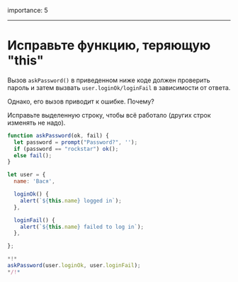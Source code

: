 importance: 5

---

# Исправьте функцию, теряющую "this"

Вызов `askPassword()` в приведенном ниже коде должен проверить пароль и затем вызвать `user.loginOk/loginFail` в зависимости от ответа.

Однако, его вызов приводит к ошибке. Почему?

Исправьте выделенную строку, чтобы всё работало (других строк изменять не надо).

```js run
function askPassword(ok, fail) {
  let password = prompt("Password?", '');
  if (password == "rockstar") ok();
  else fail();
}

let user = {
  name: 'Вася',

  loginOk() {
    alert(`${this.name} logged in`);
  },

  loginFail() {
    alert(`${this.name} failed to log in`);
  },

};

*!*
askPassword(user.loginOk, user.loginFail);
*/!*
```
